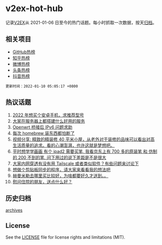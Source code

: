 # v2ex-hot-hub

 记录[V2EX](https://www.v2ex.com/)从 2021-01-06 日至今的热门话题。每小时抓取一次数据，按天[归档](archives)。
 
 ## 相关项目

- [GitHub热榜](https://github.com/lonnyzhang423/github-hot-hub)
- [知乎热榜](https://github.com/lonnyzhang423/zhihu-hot-hub)
- [微博热榜](https://github.com/lonnyzhang423/weibo-hot-hub)
- [头条热榜](https://github.com/lonnyzhang423/toutiao-hot-hub)
- [抖音热榜](https://github.com/lonnyzhang423/douyin-hot-hub)


 `更新时间：2022-01-10 05:05:17 +0800`

## 热议话题

1. [2022 年想买个安卓手机，求推荐型号](https://www.v2ex.com/t/827105)
1. [大家在服务器上都搭建什么好用的服务](https://www.v2ex.com/t/827109)
1. [Openwrt 桥接后 IPv6 问题求助](https://www.v2ex.com/t/827161)
1. [每次 homebrew 装东西都怕断了](https://www.v2ex.com/t/827088)
1. [视频分享: 精致的精装修 40 平米小屋，从老外对于装修的品味可以看出对高生活质量的追求。看的心潮澎湃，也许这就是梦想吧。](https://www.v2ex.com/t/827093)
1. [平时想学学画画 有个 ipad2 需要买笔, 我看京东上有 700 多的原装笔 和 仿制的 200 不到的笔, 问下用过的说下差距是不是很大](https://www.v2ex.com/t/827079)
1. [大家内网穿透有没有用 Tailscale 或者类似软件？有些问题来讨论下](https://www.v2ex.com/t/827081)
1. [想做个剪贴板同步的程序，请大家来看看我的想法吧](https://www.v2ex.com/t/827112)
1. [赫曼米勒去哪里买比较好，为啥都要好久才送到。。](https://www.v2ex.com/t/827102)
1. [慰问住院的朋友，送点什么好？](https://www.v2ex.com/t/827123)

## 历史归档

[archives](archives)

## License

See the [LICENSE](LICENSE) file for license rights and limitations (MIT).
